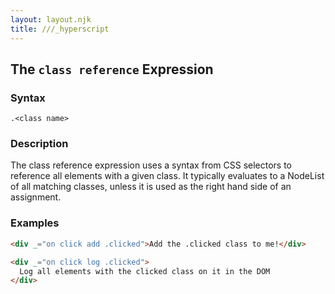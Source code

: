 ```yaml
---
layout: layout.njk
title: ///_hyperscript
---
```


## The `class reference` Expression

### Syntax

`.<class name>`

### Description

The class reference expression uses a syntax from CSS selectors to reference all elements with a given class. It typically
evaluates to a NodeList of all matching classes, unless it is used as the
right hand side of an assignment.

### Examples

```html
<div _="on click add .clicked">Add the .clicked class to me!</div>

<div _="on click log .clicked">
  Log all elements with the clicked class on it in the DOM
</div>
```
